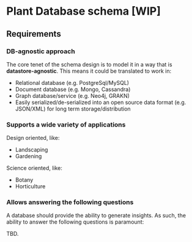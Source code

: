 # Plant Database schema [WIP]

## Requirements

### DB-agnostic approach

The core tenet of the schema design is to model it in a way that is **datastore-agnostic**. This means it could be translated to work in:

* Relational database (e.g. PostgreSql/MySQL)
* Document database (e.g. Mongo, Cassandra)
* Graph database/service (e.g. Neo4j, GRAKN)
* Easily serialized/de-serialized into an open source data format (e.g. JSON/XML) for long term storage/distribution

### Supports a wide variety of applications

Design oriented, like:

* Landscaping
* Gardening

Science oriented, like:

* Botany
* Horticulture

### Allows answering the following questions

A database should provide the ability to generate insights. As such, the ability to answer the following questions is paramount:

TBD.
